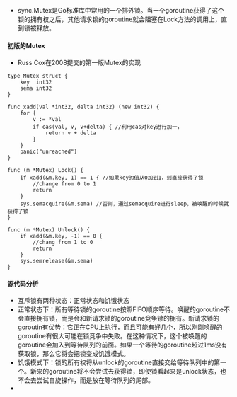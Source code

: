 + sync.Mutex是Go标准库中常用的一个排外锁。当一个goroutine获得了这个锁的拥有权之后，其他请求锁的goroutine就会阻塞在Lock方法的调用上，直到锁被释放。

#### 初版的Mutex
+ Russ Cox在2008提交的第一版Mutex的实现
```golang
type Mutex struct {
	key  int32
	sema int32
}

func xadd(val *int32, delta int32) (new int32) {
	for {
		v := *val
		if cas(val, v, v+delta) { //利用cas对key进行加一，
			return v + delta
		}
	}
	panic("unreached")
}

func (m *Mutex) Lock() {
	if xadd(&m.key, 1) == 1 { //如果key的值从0加到1，则直接获得了锁
		//change from 0 to 1
		return
	}
	sys.semacquire(&m.sema) //否则，通过semacquire进行sleep，被唤醒的时候就获得了锁
}

func (m *Mutex) Unlock() {
	if xadd(&m.key, -1) == 0 {
		//chang from 1 to 0
		return
	}
	sys.semrelease(&m.sema)
}
```
#### 源代码分析
+ 互斥锁有两种状态：正常状态和饥饿状态
+ 正常状态下：所有等待锁的goroutine按照FIFO顺序等待。唤醒的goroutine不会直接拥有锁，而是会和新请求锁的goroutine竞争锁的拥有。新请求锁的goroutin有优势：它正在CPU上执行，而且可能有好几个，所以刚刚唤醒的goroutine有很大可能在锁竞争中失败。在这种情况下，这个被唤醒的goroutine会加入到等待队列的前面。如果一个等待的goroutine超过1ms没有获取锁，那么它将会把锁变成饥饿模式。
+ 饥饿模式下：锁的所有权将从unlock的goroutine直接交给等待队列中的第一个。新来的goroutine将不会尝试去获得锁，即使锁看起来是unlock状态，也不会去尝试自旋操作，而是放在等待队列的尾部。
+ 
